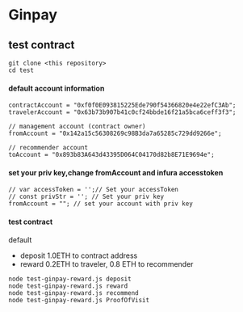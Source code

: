 # Ginpay


## test contract

```
git clone <this repository>
cd test
```
#### default account information


```
contractAccount = "0xf0f0E093815225Ede790f54366820e4e22efC3Ab";
travelerAccount = "0x63b73b907b41c0cf24bbde16f21a5bca6ceff3f3";

// management account (contract owner)
fromAccount = "0x142a15c56308269c98B3da7a65285c729dd9266e"; 

// recommender account
toAccount = "0x893b83A643d43395D064C04170d82b8E71E9694e";
```

#### set your priv key,change fromAccount and infura accesstoken

```
// var accessToken = '';// Set your accessToken
// const privStr = ''; // Set your priv key
fromAccount = ""; // set your account with priv key
```

#### test contract

default

- deposit 1.0ETH to contract address
- reward 0.2ETH to traveler, 0.8 ETH to recommender

```
node test-ginpay-reward.js deposit
node test-ginpay-reward.js reward
node test-ginpay-reward.js recommend
node test-ginpay-reward.js ProofOfVisit
```